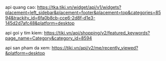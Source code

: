 api quang cao: https://tka.tiki.vn/widget/api/v1/widgets?placement=left_sidebar&placement=footer&placement=top&categories=8594&trackity_id=6fa0b8cb-cce6-2d8f-d1e3-145d2d7afc48&platform=desktop

api goi y tim kiem: https://tiki.vn/api/shopping/v2/featured_keywords?page_name=Category&category_id=8594

api san pham da xem: https://tiki.vn/api/v2/me/recently_viewed?&platform=desktop
